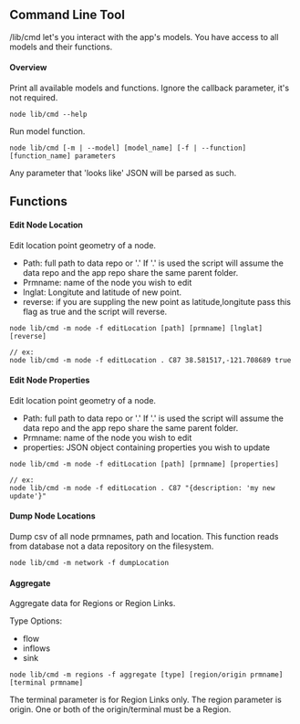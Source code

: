 ## Command Line Tool

/lib/cmd let's you interact with the app's models.  You have access to all models and their functions.

#### Overview

Print all available models and functions.  Ignore the callback parameter, it's not required.
```
node lib/cmd --help
```

Run model function.
```
node lib/cmd [-m | --model] [model_name] [-f | --function] [function_name] parameters
```

Any parameter that 'looks like' JSON will be parsed as such.

## Functions

#### Edit Node Location
Edit location point geometry of a node.

- Path: full path to data repo or '.'  If '.' is used the script will assume the data repo and the app repo share the same parent folder.
- Prmname: name of the node you wish to edit
- lnglat: Longitute and latitude of new point.
- reverse: if you are suppling the new point as latitude,longitute pass this flag as true and the script will reverse.


```
node lib/cmd -m node -f editLocation [path] [prmname] [lnglat] [reverse]

// ex:
node lib/cmd -m node -f editLocation . C87 38.581517,-121.708689 true
```

#### Edit Node Properties
Edit location point geometry of a node.

- Path: full path to data repo or '.'  If '.' is used the script will assume the data repo and the app repo share the same parent folder.
- Prmname: name of the node you wish to edit
- properties: JSON object containing properties you wish to update


```
node lib/cmd -m node -f editLocation [path] [prmname] [properties]

// ex:
node lib/cmd -m node -f editLocation . C87 "{description: 'my new update'}"
```

#### Dump Node Locations
Dump csv of all node prmnames, path and location.  This function reads from database not a data
repository on the filesystem.

```
node lib/cmd -m network -f dumpLocation
```

#### Aggregate
Aggregate data for Regions or Region Links.

Type Options:
 - flow
 - inflows
 - sink

```
node lib/cmd -m regions -f aggregate [type] [region/origin prmname] [terminal prmname]
```

The terminal parameter is for Region Links only.  The region parameter is origin.
One or both of the origin/terminal must be a Region.
